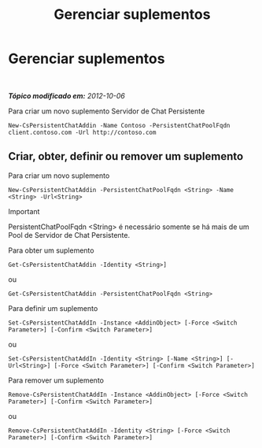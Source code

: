﻿---
title: Gerenciar suplementos
TOCTitle: Gerenciar suplementos
ms:assetid: b84f868e-b36e-4ab4-b284-7db212d401c3
ms:mtpsurl: https://technet.microsoft.com/pt-br/library/JJ205193(v=OCS.15)
ms:contentKeyID: 49307895
ms.date: 05/19/2016
mtps_version: v=OCS.15
ms.translationtype: HT
---

# Gerenciar suplementos

 

_**Tópico modificado em:** 2012-10-06_

Para criar um novo suplemento Servidor de Chat Persistente

    New-CsPersistentChatAddin -Name Contoso -PersistentChatPoolFqdn client.contoso.com -Url http://contoso.com 

## Criar, obter, definir ou remover um suplemento

Para criar um novo suplemento

    New-CsPersistentChatAddin -PersistentChatPoolFqdn <String> -Name <String> -Url<String>

> [!important]  
> PersistentChatPoolFqdn &lt;String&gt; é necessário somente se há mais de um Pool de Servidor de Chat Persistente.

Para obter um suplemento

    Get-CsPersistentChatAddin -Identity <String>]

ou

    Get-CsPersistentChatAddin -PersistentChatPoolFqdn <String>

Para definir um suplemento

    Set-CsPersistentChatAddIn -Instance <AddinObject> [-Force <Switch Parameter>] [-Confirm <Switch Parameter>]

ou

    Set-CsPersistentChatAddIn -Identity <String> [-Name <String>] [-Url<String>] [-Force <Switch Parameter>] [-Confirm <Switch Parameter>]

Para remover um suplemento

    Remove-CsPersistentChatAddIn -Instance <AddinObject> [-Force <Switch Parameter>] [-Confirm <Switch Parameter>]

ou

    Remove-CsPersistentChatAddIn -Identity <String> [-Force <Switch Parameter>] [-Confirm <Switch Parameter>]

